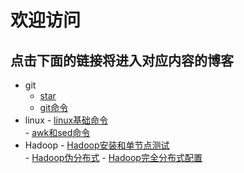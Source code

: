 ﻿# 欢迎访问
## 点击下面的链接将进入对应内容的博客
- git
 	- [star](https://github.com/guxin0729/guxin0729.github.io/blob/master/He.md)
	- [git命令](https://github.com/guxin0729/guxin0729.github.io/blob/master/1017.md)	
- linux	
        - [linux基础命令](https://github.com/guxin0729/guxin0729.github.io/blob/master/Liunx.md)  	
        - [awk和sed命令](guxin0729.github.io/awk和sed命令.md) 	
- Hadoop
        - [Hadoop安装和单节点测试](guxin0729.github.io/Hadoop安装和单节点测试.md) 	  
        - [Hadoop伪分布式](guxin0729.github.io/Hadoop伪分布式.md)
        - [Hadoop完全分布式配置](guxin0729.github.io/hadoop完全分布式配置.md)
